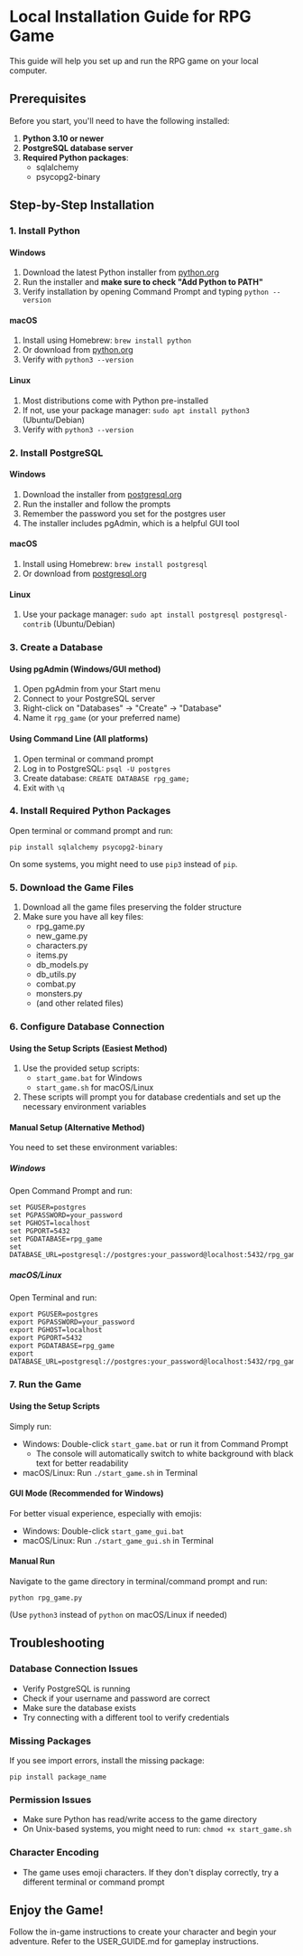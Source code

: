 # Local Installation Guide for RPG Game

This guide will help you set up and run the RPG game on your local computer.

## Prerequisites

Before you start, you'll need to have the following installed:

1. **Python 3.10 or newer**
2. **PostgreSQL database server**
3. **Required Python packages**: 
   - sqlalchemy
   - psycopg2-binary

## Step-by-Step Installation

### 1. Install Python

#### Windows
1. Download the latest Python installer from [python.org](https://www.python.org/downloads/)
2. Run the installer and **make sure to check "Add Python to PATH"**
3. Verify installation by opening Command Prompt and typing `python --version`

#### macOS
1. Install using Homebrew: `brew install python`
2. Or download from [python.org](https://www.python.org/downloads/)
3. Verify with `python3 --version`

#### Linux
1. Most distributions come with Python pre-installed
2. If not, use your package manager: `sudo apt install python3` (Ubuntu/Debian)
3. Verify with `python3 --version`

### 2. Install PostgreSQL

#### Windows
1. Download the installer from [postgresql.org](https://www.postgresql.org/download/windows/)
2. Run the installer and follow the prompts
3. Remember the password you set for the postgres user
4. The installer includes pgAdmin, which is a helpful GUI tool

#### macOS
1. Install using Homebrew: `brew install postgresql`
2. Or download from [postgresql.org](https://www.postgresql.org/download/macosx/)

#### Linux
1. Use your package manager: `sudo apt install postgresql postgresql-contrib` (Ubuntu/Debian)

### 3. Create a Database

#### Using pgAdmin (Windows/GUI method)
1. Open pgAdmin from your Start menu
2. Connect to your PostgreSQL server
3. Right-click on "Databases" → "Create" → "Database"
4. Name it `rpg_game` (or your preferred name)

#### Using Command Line (All platforms)
1. Open terminal or command prompt
2. Log in to PostgreSQL: `psql -U postgres`
3. Create database: `CREATE DATABASE rpg_game;`
4. Exit with `\q`

### 4. Install Required Python Packages

Open terminal or command prompt and run:

```
pip install sqlalchemy psycopg2-binary
```

On some systems, you might need to use `pip3` instead of `pip`.

### 5. Download the Game Files

1. Download all the game files preserving the folder structure
2. Make sure you have all key files:
   - rpg_game.py
   - new_game.py
   - characters.py
   - items.py
   - db_models.py
   - db_utils.py
   - combat.py
   - monsters.py
   - (and other related files)

### 6. Configure Database Connection

#### Using the Setup Scripts (Easiest Method)
1. Use the provided setup scripts:
   - `start_game.bat` for Windows
   - `start_game.sh` for macOS/Linux
2. These scripts will prompt you for database credentials and set up the necessary environment variables

#### Manual Setup (Alternative Method)

You need to set these environment variables:

##### Windows
Open Command Prompt and run:
```
set PGUSER=postgres
set PGPASSWORD=your_password
set PGHOST=localhost
set PGPORT=5432
set PGDATABASE=rpg_game
set DATABASE_URL=postgresql://postgres:your_password@localhost:5432/rpg_game
```

##### macOS/Linux
Open Terminal and run:
```
export PGUSER=postgres
export PGPASSWORD=your_password
export PGHOST=localhost
export PGPORT=5432
export PGDATABASE=rpg_game
export DATABASE_URL=postgresql://postgres:your_password@localhost:5432/rpg_game
```

### 7. Run the Game

#### Using the Setup Scripts
Simply run:
- Windows: Double-click `start_game.bat` or run it from Command Prompt
  - The console will automatically switch to white background with black text for better readability
- macOS/Linux: Run `./start_game.sh` in Terminal

#### GUI Mode (Recommended for Windows)
For better visual experience, especially with emojis:
- Windows: Double-click `start_game_gui.bat`
- macOS/Linux: Run `./start_game_gui.sh` in Terminal

#### Manual Run
Navigate to the game directory in terminal/command prompt and run:
```
python rpg_game.py
```
(Use `python3` instead of `python` on macOS/Linux if needed)

## Troubleshooting

### Database Connection Issues
- Verify PostgreSQL is running
- Check if your username and password are correct
- Make sure the database exists
- Try connecting with a different tool to verify credentials

### Missing Packages
If you see import errors, install the missing package:
```
pip install package_name
```

### Permission Issues
- Make sure Python has read/write access to the game directory
- On Unix-based systems, you might need to run: `chmod +x start_game.sh`

### Character Encoding
- The game uses emoji characters. If they don't display correctly, try a different terminal or command prompt

## Enjoy the Game!

Follow the in-game instructions to create your character and begin your adventure. Refer to the USER_GUIDE.md for gameplay instructions.